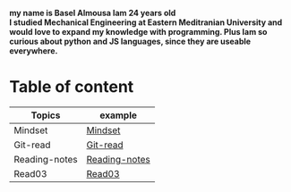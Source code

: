 **my name is Basel Almousa Iam 24 years old**  
**I studied Mechanical Engineering at Eastern Meditranian University and would love to expand my knowledge with programming. Plus Iam so curious about python and JS languages, since they are useable everywhere.** 
# Table of content  
| Topics      | example| 
| -        |-|
|Mindset |[Mindset](https://basel-almousa.github.io/reading-notes/)|
|Git-read| [Git-read](https://basel-almousa.github.io/reading-notes/Git-read)|
|Reading-notes| [Reading-notes](https://basel-almousa.github.io/reading-notes/Reading-notes)|
|Read03| [Read03](https://basel-almousa.github.io/reading-notes/raed03)|